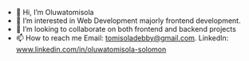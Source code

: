 - 👋 Hi, I’m Oluwatomisola
- 👀 I’m interested in Web Development majorly frontend development.
- 💞️ I’m looking to collaborate on both frontend and backend projects
- 📫 How to reach me Email: tomisoladebby@gmail.com. LinkedIn: www.linkedin.com/in/oluwatomisola-solomon


<!---
tomisola1/tomisola1 is a ✨ special ✨ repository because its `README.md` (this file) appears on your GitHub profile.
You can click the Preview link to take a look at your changes.
--->
